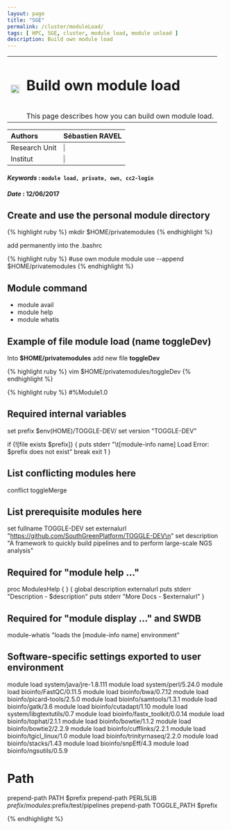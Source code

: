 ```yaml
---
layout: page
title: "SGE"
permalink: /cluster/moduleLoad/
tags: [ HPC, SGE, cluster, module load, module unload ]
description: Build own module load
---
```

<table class="table-contact">
<tr>
<td><img width="100%" src="{{ site.url }}/images/trainings-linux.png" alt="" />
</td>
<td>
<h1> Build own module load</h1><br />
This page describes how you can build own module load.
</td>
</tr>
</table>



| Authors  | Sébastien RAVEL  |
| :------------- | :------------- |
| Research Unit | <img src="http://printemps-baillarguet.e-monsite.com/medias/images/bgpi.jpg" width="10%">    |
| Institut | <img src="{{ site.url }}/images/logo-cirad.png" width="10%">  |

#### _Keywords_ : `module load, private, own, cc2-login`

#### _Date_ : 12/06/2017


## Create and use the personal module directory

{% highlight ruby %}
mkdir $HOME/privatemodules
{% endhighlight %}

add permanently into the .bashrc

{% highlight ruby %}
#use own module
module use --append $HOME/privatemodules
{% endhighlight %}

## Module command

* module avail
* module help
* module whatis

## Example of file module load (name toggleDev)

Into __$HOME/privatemodules__ add new file __toggleDev__

{% highlight ruby %}
vim $HOME/privatemodules/toggleDev
{% endhighlight %}

{% highlight ruby %}
#%Module1.0
##

## Required internal variables
set     prefix       $env(HOME)/TOGGLE-DEV/
set     version      "TOGGLE-DEV"

if {![file exists $prefix]} {
	puts stderr "\t[module-info name] Load Error: $prefix does not exist"
	break
	exit 1
}

## List conflicting modules here
conflict toggleMerge

## List prerequisite modules here
set		fullname	TOGGLE-DEV
set		externalurl	"https://github.com/SouthGreenPlatform/TOGGLE-DEV\n"
set		description	"A framework to quickly build pipelines and to perform large-scale NGS analysis"

## Required for "module help ..."

proc ModulesHelp { } {
  global description externalurl
  puts stderr "Description - $description"
  puts stderr "More Docs   - $externalurl"
}

## Required for "module display ..." and SWDB
module-whatis   "loads the [module-info name] environment"

## Software-specific settings exported to user environment
module load system/java/jre-1.8.111
module load system/perl/5.24.0
module load bioinfo/FastQC/0.11.5
module load bioinfo/bwa/0.7.12
module load bioinfo/picard-tools/2.5.0
module load bioinfo/samtools/1.3.1
module load bioinfo/gatk/3.6
module load bioinfo/cutadapt/1.10
module load system/libgtextutils/0.7
module load bioinfo/fastx_toolkit/0.0.14
module load bioinfo/tophat/2.1.1
module load bioinfo/bowtie/1.1.2
module load bioinfo/bowtie2/2.2.9
module load bioinfo/cufflinks/2.2.1
module load bioinfo/tgicl_linux/1.0
module load bioinfo/trinityrnaseq/2.2.0
module load bioinfo/stacks/1.43
module load bioinfo/snpEff/4.3
module load bioinfo/ngsutils/0.5.9

# Path
prepend-path PATH $prefix
prepend-path PERL5LIB $prefix/modules:$prefix/test/pipelines
prepend-path TOGGLE_PATH $prefix

{% endhighlight %}
